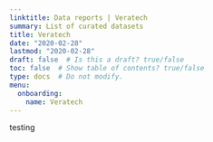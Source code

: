 ```yaml
---
linktitle: Data reports | Veratech
summary: List of curated datasets
title: Veratech
date: "2020-02-28"
lastmod: "2020-02-28"
draft: false  # Is this a draft? true/false
toc: false  # Show table of contents? true/false
type: docs  # Do not modify.
menu:
  onboarding:
    name: Veratech
---
```


testing